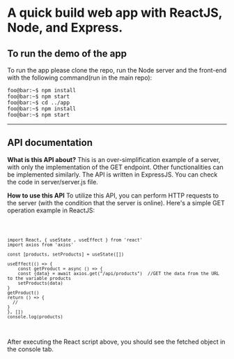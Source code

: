 # A quick build web app with ReactJS, Node, and Express.
## To run the demo of the app
To run the app please clone the repo, run the Node server and the front-end with the following command(run in the main repo):
```console
foo@bar:~$ npm install
foo@bar:~$ npm start
foo@bar:~$ cd ../app
foo@bar:~$ npm install
foo@bar:~$ npm start
```

__________________________________________________________
## API documentation
<strong>What is this API about?</strong> This is an over-simplification example of a server, with only the implementation of the GET endpoint. Other functionalities can be implemented similarly. The API is written in ExpressJS. You can check the code in server/server.js file. <br>

<strong>How to use this API</strong> To utilize this API, you can perform HTTP requests to the server (with the condition that the server is online). Here's a simple GET operation example in ReactJS:<br>


<code>
	
  	import React, { useState , useEffect } from 'react'
  	import axios from 'axios'

	const [products, setProducts] = useState([])

	useEffect(() => {
		const getProduct = async () => {
		const {data} = await axios.get("/api/products")	 //GET the data from the URL to the variable products
		setProducts(data)
	}
	getProduct()
	return () => {
	  //
	}
	}, [])
	console.log(products)
	
</code>

<br>
After executing the React script above, you should see the fetched object in the console tab.
